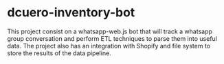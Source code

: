 # dcuero-inventory-bot
This project consist on a whatsapp-web.js bot that will track a whatsapp group conversation and perform ETL techniques to parse them into useful data. The project also has an integration with Shopify and file system to store the results of the data pipeline.
